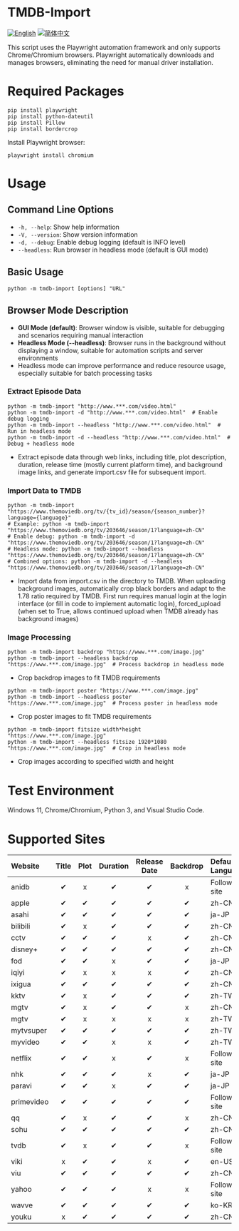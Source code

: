 # TMDB-Import

[![English](https://img.shields.io/badge/docs-English-blue)](./README.md) [![简体中文](https://img.shields.io/badge/docs-简体中文-yellow)](./docs/README.zh-CN.md)

This script uses the Playwright automation framework and only supports Chrome/Chromium browsers. Playwright automatically downloads and manages browsers, eliminating the need for manual driver installation.

# Required Packages
```
pip install playwright
pip install python-dateutil
pip install Pillow
pip install bordercrop
```

Install Playwright browser:
```
playwright install chromium
```

# Usage

## Command Line Options
- `-h, --help`: Show help information
- `-V, --version`: Show version information  
- `-d, --debug`: Enable debug logging (default is INFO level)
- `--headless`: Run browser in headless mode (default is GUI mode)

## Basic Usage
```
python -m tmdb-import [options] "URL"
```

## Browser Mode Description
- **GUI Mode (default)**: Browser window is visible, suitable for debugging and scenarios requiring manual interaction
- **Headless Mode (--headless)**: Browser runs in the background without displaying a window, suitable for automation scripts and server environments
- Headless mode can improve performance and reduce resource usage, especially suitable for batch processing tasks

### Extract Episode Data
```
python -m tmdb-import "http://www.***.com/video.html"
python -m tmdb-import -d "http://www.***.com/video.html"  # Enable debug logging
python -m tmdb-import --headless "http://www.***.com/video.html"  # Run in headless mode
python -m tmdb-import -d --headless "http://www.***.com/video.html"  # Debug + headless mode
```
- Extract episode data through web links, including title, plot description, duration, release time (mostly current platform time), and background image links, and generate import.csv file for subsequent import.

### Import Data to TMDB
```
python -m tmdb-import "https://www.themoviedb.org/tv/{tv_id}/season/{season_number}?language={language}"
# Example: python -m tmdb-import "https://www.themoviedb.org/tv/203646/season/1?language=zh-CN"
# Enable debug: python -m tmdb-import -d "https://www.themoviedb.org/tv/203646/season/1?language=zh-CN"
# Headless mode: python -m tmdb-import --headless "https://www.themoviedb.org/tv/203646/season/1?language=zh-CN"
# Combined options: python -m tmdb-import -d --headless "https://www.themoviedb.org/tv/203646/season/1?language=zh-CN"
```
- Import data from import.csv in the directory to TMDB. When uploading background images, automatically crop black borders and adapt to the 1.78 ratio required by TMDB. First run requires manual login at the login interface (or fill in code to implement automatic login), forced_upload (when set to True, allows continued upload when TMDB already has background images)

### Image Processing
```
python -m tmdb-import backdrop "https://www.***.com/image.jpg"
python -m tmdb-import --headless backdrop "https://www.***.com/image.jpg"  # Process backdrop in headless mode
```
- Crop backdrop images to fit TMDB requirements

```
python -m tmdb-import poster "https://www.***.com/image.jpg"
python -m tmdb-import --headless poster "https://www.***.com/image.jpg"  # Process poster in headless mode
```
- Crop poster images to fit TMDB requirements

```
python -m tmdb-import fitsize width*height "https://www.***.com/image.jpg"
python -m tmdb-import --headless fitsize 1920*1080 "https://www.***.com/image.jpg"  # Crop in headless mode
```
- Crop images according to specified width and height

# Test Environment
Windows 11, Chrome/Chromium, Python 3, and Visual Studio Code.

# Supported Sites
| Website | Title | Plot | Duration | Release Date | Backdrop | Default Language |
| :-----| :----: | :----: | :----: | :----: | :----: | :----- |
| anidb | &#10004; | x | &#10004; | &#10004; | x | Follow site |
| apple | &#10004; | &#10004; | &#10004; | &#10004; | &#10004; | zh-CN |
| asahi | &#10004; | &#10004; | &#10004; | &#10004; | &#10004; | ja-JP |
| bilibili | &#10004; | x | &#10004; | &#10004; | &#10004; | zh-CN |
| cctv | &#10004; | &#10004; | &#10004; | x | &#10004; | zh-CN |
| disney+ | &#10004; | &#10004; | &#10004; | &#10004; | &#10004; | zh-CN |
| fod | &#10004; | &#10004; | x | &#10004; | &#10004; | ja-JP |
| iqiyi | &#10004; | x | x | x | &#10004; | zh-CN |
| ixigua | &#10004; | &#10004; | &#10004; | &#10004; | &#10004; | zh-CN |
| kktv | &#10004; | x | &#10004; | &#10004; | &#10004; | zh-TW |
| mgtv | &#10004; | x | &#10004; | &#10004; | x | zh-CN |
| mgtv | &#10004; | x | x | x | x | zh-TW |
| mytvsuper | &#10004; | &#10004; | &#10004; | &#10004; | &#10004; | zh-TW |
| myvideo | &#10004; |  &#10004; | x | x | &#10004; | zh-TW |
| netflix | &#10004; | &#10004; | x | &#10004; | x | Follow site |
| nhk | &#10004; | &#10004; | &#10004; | x | &#10004; | ja-JP |
| paravi | &#10004; | &#10004; | x | &#10004; | &#10004; | ja-JP |
| primevideo | &#10004; | &#10004; | &#10004; | &#10004; | &#10004; | Follow site |
| qq | &#10004; | x | &#10004; | &#10004; | x | zh-CN |
| sohu | &#10004; | &#10004; | &#10004; | &#10004; | &#10004; | zh-CN |
| tvdb | &#10004; | x | &#10004; | &#10004; | x | Follow site |
| viki | x | &#10004; | &#10004; | x | &#10004; | en-US |
| viu | &#10004; | &#10004; | &#10004; | &#10004; | &#10004; | zh-CN |
| yahoo | &#10004; | &#10004; | &#10004; | x | x | Follow site |
| wavve | &#10004; | &#10004; | &#10004; | &#10004; | &#10004; | ko-KR |
| youku | x | &#10004; | &#10004; | &#10004; | &#10004; | zh-CN |
